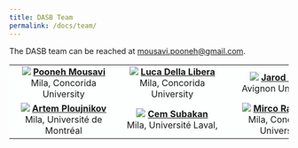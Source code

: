 ```yaml
---
title: DASB Team
permalink: /docs/team/
---
```


<!-- ### TGB Team -->


The DASB team can be reached at <mousavi.pooneh@gmail.com>. 

<table style="background-color:#FDFEFE; border:none;">
  <tr>
    <td>
    <div style="margin: 0 auto; width: 180px; text-align: center">
      <img src="{{ "/assets/img/portrait/pooneh.png" | relative_url }}" class="img-responsive">
      <strong><a href="https://poonehmousavi.github.io/">Pooneh Mousavi</a></strong> <br/> Mila, Concorida University
      </div>
    </td>
    <td style="text-center">
    <div style="margin: 0 auto; width: 180px; text-align: center">
      <img src="{{ "/assets/img/portrait/luca.png" | relative_url }}" class="img-responsive">
      <strong><a href="https://github.com/lucadellalib/">Luca Della Libera</a></strong> <br/> Mila, Concorida University
      </div>
    </td>
    <td>
    <div style="margin: 0 auto; width: 180px; text-align: center">
      <img src="{{ "/assets/img/portrait/jarod.png" | relative_url }}" class="img-responsive">
      <strong><a href="https://chaanks.github.io/">Jarod Duret</a></strong> <br/> Avignon Université
      </div>
    </td>
     </tr> 
    <tr>
    <td>
    <div style="margin: 0 auto; width: 180px; text-align: center">
      <img src="{{ "/assets/img/portrait/arthem.png" | relative_url }}" class="img-responsive">
      <strong><a href="https://mila.quebec/en/artem-ploujnikov">Artem Ploujnikov</a></strong> <br/> Mila, Université de Montréal
      </div>
    </td>
    <td>
    <div style="margin: 0 auto; width: 180px; text-align: center">
      <img src="{{ "/assets/img/portrait/cem.png" | relative_url }}" class="img-responsive">
      <strong><a href="https://ycemsubakan.github.io/">Cem Subakan</a></strong> <br/> Mila, Université Laval,
      </div>
    </td>
    <td>
    <div style="margin: 0 auto; width: 180px; text-align: center">
      <img src="{{ "/assets/img/portrait/mirco.png" | relative_url }}" class="img-responsive">
      <strong><a href="https://sites.google.com/site/mircoravanelli/">Mirco Ravanelli</a></strong> <br/>Mila, Concorida University
      </div>
    </td>
  </tr> 
</table>
